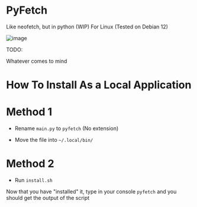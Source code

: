 # PyFetch
Like neofetch, but in python (WIP) For Linux (Tested on Debian 12)

![image](https://github.com/RobiTheGit/PyFetch/assets/94720060/5620ab86-1b77-415f-bade-fa251c259837)


TODO:

Whatever comes to mind


# How To Install As a Local Application

# Method 1

*  Rename `main.py` to `pyfetch` (No extension)

*  Move the file into `~/.local/bin/`

# Method 2
* Run `install.sh`

Now that you have "installed" it, type in your console `pyfetch` and you should get the output of the script
